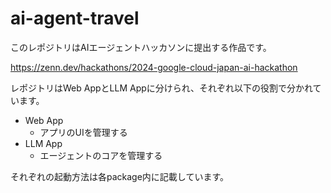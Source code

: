 # ai-agent-travel

このレポジトリはAIエージェントハッカソンに提出する作品です。

https://zenn.dev/hackathons/2024-google-cloud-japan-ai-hackathon

レポジトリはWeb AppとLLM Appに分けられ、それぞれ以下の役割で分かれています。

- Web App
  - アプリのUIを管理する
- LLM App
  - エージェントのコアを管理する

それぞれの起動方法は各package内に記載しています。
